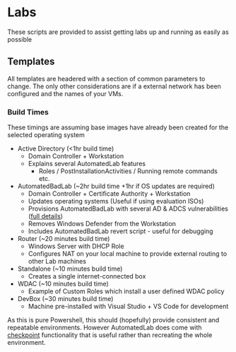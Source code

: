 # Labs
These scripts are provided to assist getting labs up and running as easily as possible

## Templates
All templates are headered with a section of common parameters to change. The only other considerations are if a external network has been configured and the names of your VMs.

### Build Times
These timings are assuming base images have already been created for the selected operating system

- Active Directory (<1hr build time)
    - Domain Controller + Workstation
    - Explains several AutomatedLab features
        - Roles / PostInstallationActivities / Running remote commands etc.
- AutomatedBadLab (~2hr build time +1hr if OS updates are required)
    - Domain Controller + Certificate Authority + Workstation
    - Updates operating systems (Useful if using evaluation ISOs)
    - Provisions AutomatedBadLab with several AD & ADCS vulnerabilities ([full details](../PostInstallationActivities/AutomatedBadLab/README.md))
    - Removes Windows Defender from the Workstation
    - Includes AutomatedBadLab revert script - useful for debugging
- Router (~20 minutes build time)
    - Windows Server with DHCP Role
    - Configures NAT on your local machine to provide external routing to other Lab machines 
- Standalone (~10 minutes build time)
    - Creates a single internet-connected box
- WDAC (~10 minutes build time)
    - Example of Custom Roles which install a user defined WDAC policy
- DevBox (~30 minutes build time)
    - Machine pre-installed with Visual Studio + VS Code for development

As this is pure Powershell, this should (hopefully) provide consistent and repeatable environments. However AutomatedLab does come with [checkpoint](https://automatedlab.org/en/latest/AutomatedLab/en-us/Checkpoint-LabVM/) functionality that is useful rather than recreating the whole environment. 